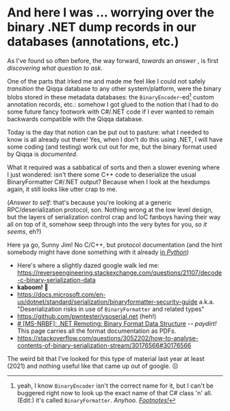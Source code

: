 # And here I was ... worrying over the binary .NET dump records in our databases (annotations, etc.)

As I've found so often before, the way forward, *towards* an *answer* , is first *discovering what question to ask*.

One of the parts that irked me and made me feel like I could not safely *transition* the Qiqqa database to any other system/platform, were the binary blobs stored in these metadata databases: the `BinaryEncoder`-ed[^enc] custom annotation records, etc.: somehow I got glued to the notion that I had to do some future fancy footwork with C#/.NET code if I ever wanted to remain backwards compatible with the Qiqqa database.

Today is the day that notion can be put out to pasture: what I needed to know is all already out there! Yes, when I don't do this using .NET, I will have some coding (and testing) work cut out for me, but the binary format used by Qiqqa is *documented*.

What it required was a sabbatical of sorts and then a slower evening where I just wondered: isn't there some C++ code to deserialize the usual BinaryFormatter C#/.NET output? Because when I look at the hexdumps again, it still looks like utter crap to me.

(*Answer to self:* that's because you're looking at a generic RPC/deserialization protocol, son. Nothing wrong at the low level design, but the layers of serialization control crap and IoC fanboys having their way all on top of it, somehow seep through into the very bytes for you, *so it seems*, eh?)

Here ya go, Sunny Jim! No C/C++, but protocol documentation (and the hint somebody might have done something with it already [in *Python*](https://github.com/gurnec/Undo_FFG/blob/master/nrbf.py))



- Here's where a slightly dazed google walk led me: https://reverseengineering.stackexchange.com/questions/21107/decode-c-binary-serialization-data
- **kaboom! 🎉**
- https://docs.microsoft.com/en-us/dotnet/standard/serialization/binaryformatter-security-guide a.k.a. "Deserialization risks in use of `BinaryFormatter` and related types"
- https://github.com/pwntester/ysoserial.net (heh!)
- [# [MS-NRBF]: .NET Remoting: Binary Format Data Structure](https://docs.microsoft.com/en-us/openspecs/windows_protocols/ms-nrbf/75b9fe09-be15-475f-85b8-ae7b7558cfe5?redirectedfrom=MSDN) -- *paydirt!* This page carries all the format documentation as PDFs.
- https://stackoverflow.com/questions/3052202/how-to-analyse-contents-of-binary-serialization-stream/30176566#30176566


The weird bit that I've looked for this type of material last year at least (2021) and nothing useful like that came up out of google. 😖


[^enc]: yeah, I know `BinaryEncoder` isn't the correct name for it, but I can't be buggered right now to look up the exact name of that C# class 'n' all.
  (Edit:) it's called `BinaryFormatter`. *Anyhoo.* [*Footnotes!*](https://docs.github.com/en/get-started/writing-on-github/getting-started-with-writing-and-formatting-on-github/basic-writing-and-formatting-syntax#footnotes)
    
